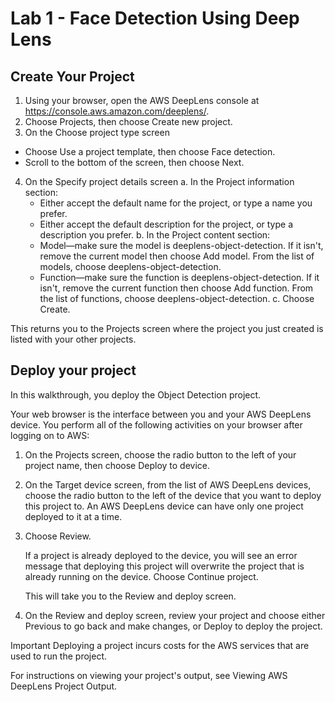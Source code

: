 # Lab 1 - Face Detection Using Deep Lens

## Create Your Project

1. Using your browser, open the AWS DeepLens console at https://console.aws.amazon.com/deeplens/.
2. Choose Projects, then choose Create new project.
3. On the Choose project type screen
- Choose Use a project template, then choose Face detection.
- Scroll to the bottom of the screen, then choose Next.
4. On the Specify project details screen
  a. In the Project information section:
   - Either accept the default name for the project, or type a name you prefer.
   - Either accept the default description for the project, or type a description you prefer.
  b. In the Project content section:
   - Model—make sure the model is deeplens-object-detection. If it isn't, remove the current model then choose Add model. From the list of models, choose deeplens-object-detection.
   - Function—make sure the function is deeplens-object-detection. If it isn't, remove the current function then choose Add function. From the list of functions, choose deeplens-object-detection.
  c. Choose Create.

This returns you to the Projects screen where the project you just created is listed with your other projects.

## Deploy your project

In this walkthrough, you deploy the Object Detection project.

Your web browser is the interface between you and your AWS DeepLens device. You perform all of the following activities on your browser after logging on to AWS:

1. On the Projects screen, choose the radio button to the left of your project name, then choose Deploy to device.

2. On the Target device screen, from the list of AWS DeepLens devices, choose the radio button to the left of the device that you want to deploy this project to. An AWS DeepLens device can have only one project deployed to it at a time.

3. Choose Review.

   If a project is already deployed to the device, you will see an error message that deploying this project will overwrite the project that is already running on the device. Choose Continue project.

   This will take you to the Review and deploy screen.

4. On the Review and deploy screen, review your project and choose either Previous to go back and make changes, or Deploy to deploy the project.

Important
Deploying a project incurs costs for the AWS services that are used to run the project.

For instructions on viewing your project's output, see Viewing AWS DeepLens Project Output.
